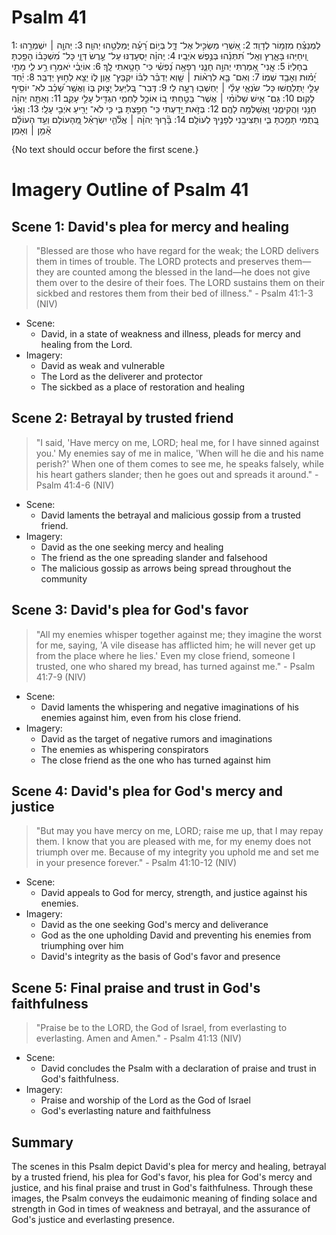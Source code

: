 # Psalm 41
1: לַמְנַצֵּ֗חַ מִזְמ֥וֹר לְדָוִֽד׃
2: אַ֭שְׁרֵי מַשְׂכִּ֣יל אֶל־ דָּ֑ל בְּי֥וֹם רָ֝עָ֗ה יְֽמַלְּטֵ֥הוּ יְהוָֽה׃
3: יְהוָ֤ה ׀ יִשְׁמְרֵ֣הוּ וִֽ֭יחַיֵּהוּ בָּאָ֑רֶץ וְאַֽל־ תִּ֝תְּנֵ֗הוּ בְּנֶ֣פֶשׁ אֹיְבָֽיו׃
4: יְֽהוָ֗ה יִ֭סְעָדֶנּוּ עַל־ עֶ֣רֶשׂ דְּוָ֑י כָּל־ מִ֝שְׁכָּב֗וֹ הָפַ֥כְתָּ בְחָלְיֽוֹ׃
5: אֲֽנִי־ אָ֭מַרְתִּי יְהוָ֣ה חָנֵּ֑נִי רְפָאָ֥ה נַ֝פְשִׁ֗י כִּי־ חָטָ֥אתִי לָֽךְ׃
6: אוֹיְבַ֗י יֹאמְר֣וּ רַ֣ע לִ֑י מָתַ֥י יָ֝מ֗וּת וְאָבַ֥ד שְׁמֽוֹ׃
7: וְאִם־ בָּ֤א לִרְא֨וֹת ׀ שָׁ֤וְא יְדַבֵּ֗ר לִבּ֗וֹ יִקְבָּץ־ אָ֥וֶן ל֑וֹ יֵצֵ֖א לַח֣וּץ יְדַבֵּֽר׃
8: יַ֗חַד עָלַ֣י יִ֭תְלַחֲשׁוּ כָּל־ שֹׂנְאָ֑י עָלַ֓י ׀ יַחְשְׁב֖וּ רָעָ֣ה לִֽי׃
9: דְּֽבַר־ בְּ֭לִיַּעַל יָצ֣וּק בּ֑וֹ וַאֲשֶׁ֥ר שָׁ֝כַ֗ב לֹא־ יוֹסִ֥יף לָקֽוּם׃
10: גַּם־ אִ֤ישׁ שְׁלוֹמִ֨י ׀ אֲשֶׁר־ בָּטַ֣חְתִּי ב֭וֹ אוֹכֵ֣ל לַחְמִ֑י הִגְדִּ֖יל עָלַ֣י עָקֵֽב׃
11: וְאַתָּ֤ה יְהוָ֗ה חָנֵּ֥נִי וַהֲקִימֵ֑נִי וַֽאֲשַׁלְּמָ֥ה לָהֶֽם׃
12: בְּזֹ֣את יָ֭דַעְתִּי כִּֽי־ חָפַ֣צְתָּ בִּ֑י כִּ֤י לֹֽא־ יָרִ֖יעַ אֹיְבִ֣י עָלָֽי׃
13: וַאֲנִ֗י בְּ֭תֻמִּי תָּמַ֣כְתָּ בִּ֑י וַתַּצִּיבֵ֖נִי לְפָנֶ֣יךָ לְעוֹלָֽם׃
14: בָּ֘ר֤וּךְ יְהוָ֨ה ׀ אֱלֹ֘הֵ֤י יִשְׂרָאֵ֗ל מֵֽ֭הָעוֹלָם וְעַ֥ד הָעוֹלָ֗ם אָ֘מֵ֥ן ׀ וְאָמֵֽן׃

{No text should occur before the first scene.}
# Imagery Outline of Psalm 41

## Scene 1: David's plea for mercy and healing

> "Blessed are those who have regard for the weak; the LORD delivers them in times of trouble. The LORD protects and preserves them—they are counted among the blessed in the land—he does not give them over to the desire of their foes. The LORD sustains them on their sickbed and restores them from their bed of illness." - Psalm 41:1-3 (NIV)

- Scene:
  - David, in a state of weakness and illness, pleads for mercy and healing from the Lord.
- Imagery:
  - David as weak and vulnerable
  - The Lord as the deliverer and protector
  - The sickbed as a place of restoration and healing

## Scene 2: Betrayal by trusted friend

> "I said, 'Have mercy on me, LORD; heal me, for I have sinned against you.' My enemies say of me in malice, 'When will he die and his name perish?' When one of them comes to see me, he speaks falsely, while his heart gathers slander; then he goes out and spreads it around." - Psalm 41:4-6 (NIV)

- Scene:
  - David laments the betrayal and malicious gossip from a trusted friend.
- Imagery:
  - David as the one seeking mercy and healing
  - The friend as the one spreading slander and falsehood
  - The malicious gossip as arrows being spread throughout the community

## Scene 3: David's plea for God's favor

> "All my enemies whisper together against me; they imagine the worst for me, saying, 'A vile disease has afflicted him; he will never get up from the place where he lies.' Even my close friend, someone I trusted, one who shared my bread, has turned against me." - Psalm 41:7-9 (NIV)

- Scene:
  - David laments the whispering and negative imaginations of his enemies against him, even from his close friend.
- Imagery:
  - David as the target of negative rumors and imaginations
  - The enemies as whispering conspirators
  - The close friend as the one who has turned against him

## Scene 4: David's plea for God's mercy and justice

> "But may you have mercy on me, LORD; raise me up, that I may repay them. I know that you are pleased with me, for my enemy does not triumph over me. Because of my integrity you uphold me and set me in your presence forever." - Psalm 41:10-12 (NIV)

- Scene:
  - David appeals to God for mercy, strength, and justice against his enemies.
- Imagery:
  - David as the one seeking God's mercy and deliverance
  - God as the one upholding David and preventing his enemies from triumphing over him
  - David's integrity as the basis of God's favor and presence

## Scene 5: Final praise and trust in God's faithfulness

> "Praise be to the LORD, the God of Israel, from everlasting to everlasting. Amen and Amen." - Psalm 41:13 (NIV)

- Scene:
  - David concludes the Psalm with a declaration of praise and trust in God's faithfulness.
- Imagery:
  - Praise and worship of the Lord as the God of Israel
  - God's everlasting nature and faithfulness

## Summary

The scenes in this Psalm depict David's plea for mercy and healing, betrayal by a trusted friend, his plea for God's favor, his plea for God's mercy and justice, and his final praise and trust in God's faithfulness. Through these images, the Psalm conveys the eudaimonic meaning of finding solace and strength in God in times of weakness and betrayal, and the assurance of God's justice and everlasting presence.